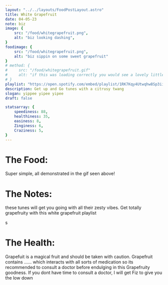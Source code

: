 ```yaml
---
layout: "../../layouts/FoodPostLayout.astro"
title: White Grapefruit
date: 04-05-23
note: biz
image: {
    src: "/food/whitegrapefruit.png",
    alt: "biz looking dashing",
}
foodimage: {
    src: "/food/whitegrapefruit.png",
    alt: "biz sippin on some sweet grapefruit"
}
# method: {
#     src: "/food/whitegrapefruit.gif"
#     alt: "if this was loading correctly you would see a lovely little animation on how to make this recipe here... ohh well."
# }
playlist: "https://open.spotify.com/embed/playlist/1RK7Kqy4Utwqhw8Sp3ii5X?utm_source=generator&theme=0"
description: Get up and Go tunes with a citrusy twang
slogan: yippee yipee yipee
draft: false

statsarray: {
    speediness: 88,
    healthiness: 35,
    easiness: 8,
    Zinginess: 6,
    Craziness: 5,
}
---
```



# The Food:
Super simple, all demonstrated in the gif seen above!



# The Notes:
these tunes will get you going with all their zesty vibes. Get totally grapefruity with this white grapefruit playlist



s
# The Health:
Grapefuit is a magical fruit and should be taken with caution. Grapefruit contains ...... which interacts with all sorts of medication so its recommended to consult a doctor before endulging in this Grapefruity goodness. If you dont have time to consult a doctor, I will get Fiz to give you the low down


